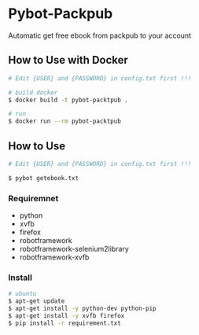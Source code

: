 # Pybot-Packpub

Automatic get free ebook from packpub to your account

## How to Use with Docker

```sh
# Edit {USER} and {PASSWORD} in config.txt first !!!

# build docker
$ docker build -t pybot-packtpub .

# run
$ docker run --rm pybot-packtpub
```


## How to Use

```sh
# Edit {USER} and {PASSWORD} in config.txt first !!!

$ pybot getebook.txt
```

### Requiremnet
- python
- xvfb
- firefox
- robotframework
- robotframework-selenium2library
- robotframework-xvfb

### Install
```sh
# ubuntu
$ apt-get update
$ apt-get install -y python-dev python-pip
$ apt-get install -y xvfb firefox
$ pip install -r requirement.txt
```
